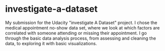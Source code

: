 # investigate-a-dataset
My submission for the Udacity "investigate A Dataset" project. I chose the medical appointment no-show data set, where we look at which factors are correlated with someone attending or missing their appointment. I go through the basic data analysis process, from assessing and cleaning the data, to exploring it with basic visualizations.
